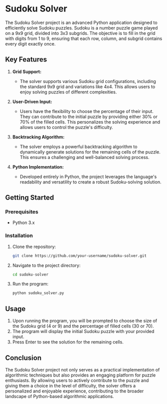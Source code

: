 # Sudoku Solver

The Sudoku Solver project is an advanced Python application designed to efficiently solve Sudoku puzzles. Sudoku is a number puzzle game played on a 9x9 grid, divided into 3x3 subgrids. The objective is to fill in the grid with digits from 1 to 9, ensuring that each row, column, and subgrid contains every digit exactly once.

## Key Features

1. **Grid Support:**
   - The solver supports various Sudoku grid configurations, including the standard 9x9 grid and variations like 4x4. This allows users to enjoy solving puzzles of different complexities.

2. **User-Driven Input:**
   - Users have the flexibility to choose the percentage of their input. They can contribute to the initial puzzle by providing either 30% or 70% of the filled cells. This personalizes the solving experience and allows users to control the puzzle's difficulty.

3. **Backtracking Algorithm:**
   - The solver employs a powerful backtracking algorithm to dynamically generate solutions for the remaining cells of the puzzle. This ensures a challenging and well-balanced solving process.

4. **Python Implementation:**
   - Developed entirely in Python, the project leverages the language's readability and versatility to create a robust Sudoku-solving solution.

## Getting Started

### Prerequisites

- Python 3.x

### Installation

1. Clone the repository:

   ```bash
   git clone https://github.com/your-username/sudoku-solver.git
   ```

2. Navigate to the project directory:

   ```bash
   cd sudoku-solver
   ```

3. Run the program:

   ```bash
   python sudoku_solver.py
   ```

## Usage

1. Upon running the program, you will be prompted to choose the size of the Sudoku grid (4 or 9) and the percentage of filled cells (30 or 70).
2. The program will display the initial Sudoku puzzle with your provided input.
3. Press Enter to see the solution for the remaining cells.

## Conclusion

The Sudoku Solver project not only serves as a practical implementation of algorithmic techniques but also provides an engaging platform for puzzle enthusiasts. By allowing users to actively contribute to the puzzle and giving them a choice in the level of difficulty, the solver offers a personalized and enjoyable experience, contributing to the broader landscape of Python-based algorithmic applications.
